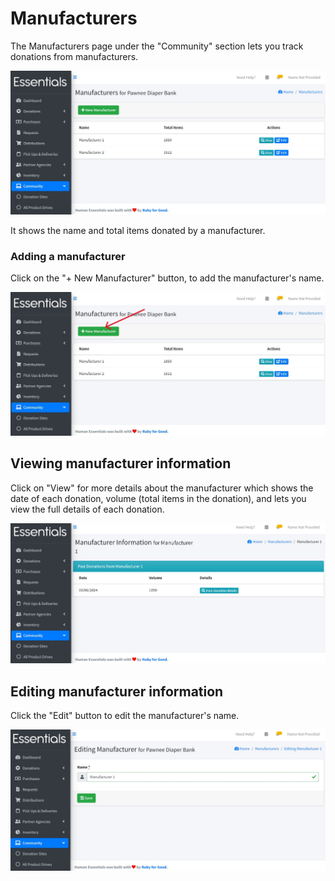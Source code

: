 # Manufacturers

The Manufacturers page under the "Community" section lets you track donations from manufacturers.

![Manufacturers](images/community/manufacturers/manufacturers_page.jpg)

It shows the name and total items donated by a manufacturer.

### Adding a manufacturer

Click on the "+ New Manufacturer" button, to add the manufacturer's name.

![New Manufacturer](images/community/manufacturers/new_manufacturer.jpg)

## Viewing manufacturer information

Click on "View" for more details about the manufacturer which shows the date of each donation, volume (total items in the donation), and lets you view the full details of each donation.

![Manufacturer Details](images/community/manufacturers/manufacturer_details.jpg)

## Editing manufacturer information

Click the "Edit" button to edit the manufacturer's name.

![Edit Manufacturer Details](images/community/manufacturers/edit_manufacturer.jpg)